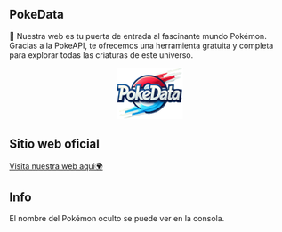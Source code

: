 ## PokeData

🚀 Nuestra web es tu puerta de entrada al fascinante mundo Pokémon. Gracias a la PokeAPI, te ofrecemos una herramienta gratuita y completa para explorar todas las criaturas de este universo.

<p align="center">
  <img src="https://raw.githubusercontent.com/JomaorX/PokeData/refs/heads/main/imagenes/logo.png" alt="PokeData Logo">
</p>

## Sitio web oficial

[Visita nuestra web aqui🌍](https://pokedata-28w9.onrender.com)

## Info

El nombre del Pokémon oculto se puede ver en la consola.
